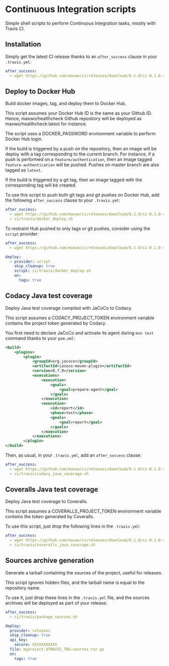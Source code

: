 # Continuous Integration scripts

Simple shell scripts to perform Continuous Integration tasks, mostly with Travis CI.

## Installation

Simply get the latest CI release thanks to an `after_success` clause in your `.travis.yml`:

```yaml
after_success:
  - wget https://github.com/maxwo/ci/releases/download/0.1.0/ci-0.1.0-sources.tar.gz -O - | tar -xz
```

## Deploy to Docker Hub

Build docker images, tag, and deploy them to Docker Hub.

This script assumes your Docker Hub ID is the same as your Github ID. Hence, maxwo/healthcheck Github repository
will be deployed as maxwo/healthcheck:latest for instance.

The script uses a DOCKER_PASSWORD environment variable to perform Docker Hub login.

If the build is triggered by a push on the repository, then an image will be deploy with a tag corresponding to the
current branch. For instance, if a push is performed on a `feature/authentication`, then an image tagged
`feature-authentication` will be pushed. Pushes on master branch are also tagged as `latest`.

If the build is triggered by a git tag, then an image tagged with the corresponding tag will be created.

To use this script to push both git tags and git pushes on Docker Hub, add the following `after_success`
clause to your `.travis.yml`:

```yaml
after_success:
  - wget https://github.com/maxwo/ci/releases/download/0.1.0/ci-0.1.0-sources.tar.gz -O - | tar -xz
  - ci/travis/docker_deploy.sh
```

To restraint Hub pushed to only tags or git pushes, consider using the `script` provider:

```yaml
after_success:
  - wget https://github.com/maxwo/ci/releases/download/0.1.0/ci-0.1.0-sources.tar.gz -O - | tar -xz

deploy:
  - provider: script
    skip_cleanup: true
    script: ci/travis/docker_deploy.sh
    on:
      tags: true
```

## Codacy Java test coverage

Deploy Java test coverage compiled with JaCoCo to Codacy.

This script assumes a CODACY_PROJECT_TOKEN environment variable contains the project token generated by Codacy.

You first need to declare JaCoCo and activate its agent during `mvn test` command thanks to your `pom.xml`:

```xml
<build>
	<plugins>
		<plugin>
			<groupId>org.jacoco</groupId>
			<artifactId>jacoco-maven-plugin</artifactId>
			<version>0.7.9</version>
			<executions>
				<execution>
					<goals>
						<goal>prepare-agent</goal>
					</goals>
				</execution>
				<execution>
					<id>report</id>
					<phase>test</phase>
					<goals>
						<goal>report</goal>
					</goals>
				</execution>
			</executions>
		</plugin>
</build>
```

Then, as usual, in your `.travis.yml`, add an `after_success` clause:

```yaml
after_success:
  - wget https://github.com/maxwo/ci/releases/download/0.1.0/ci-0.1.0-sources.tar.gz -O - | tar -xz
  - ci/travis/codacy_java_coverage.sh
```

## Coveralls Java test coverage

Deploy Java test coverage to Coveralls.

This script assumes a COVERALLS_PROJECT_TOKEN environment variable contains the token generated by Coveralls.

To use this script, just drop the following lines in the `.travis.yml`:

```yaml
after_success:
  - wget https://github.com/maxwo/ci/releases/download/0.1.0/ci-0.1.0-sources.tar.gz -O - | tar -xz
  - ci/travis/coveralls_java_coverage.sh
```

## Sources archive generation

Generate a tarball containing the sources of the project, useful for releases.

This script ignores hidden files, and the tarball name is equal to the repository name.

To use it, just drop these lines in the `.travis.yml` file, and the sources archives will be deployed as part of 
your release:

```yaml
after_success:
  - ci/travis/package_sources.sh

deploy:
  provider: releases
  skip_cleanup: true
  api_key:
    secure: XXXXXXXXXXX
  file: myproject-$TRAVIS_TAG-sources.tar.gz
  on:
    tags: true
```
